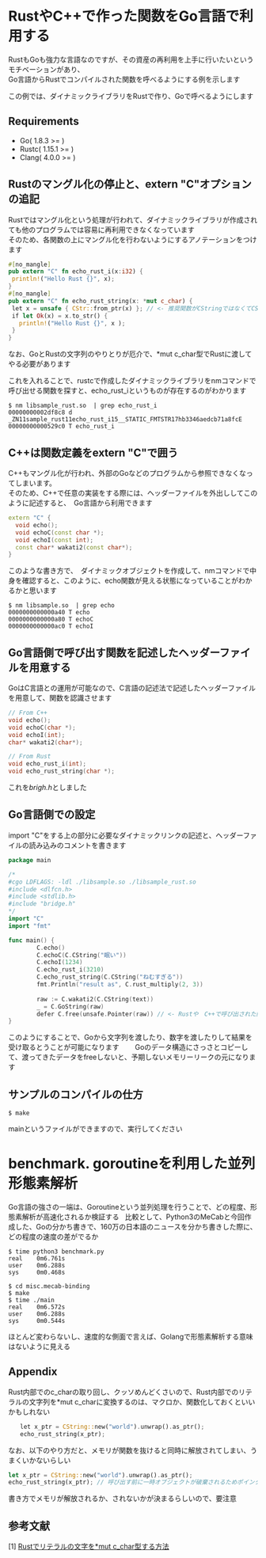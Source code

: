 # RustやC++で作った関数をGo言語で利用する

RustもGoも強力な言語なのですが、その資産の再利用を上手に行いたいというモチベーションがあり、  
Go言語からRustでコンパイルされた関数を呼べるようにする例を示します  

この例では、ダイナミックライブラリをRustで作り、Goで呼べるようにします  

## Requirements
- Go( 1.8.3 >= )
- Rustc( 1.15.1 >= ) 
- Clang( 4.0.0 >= )

## Rustのマングル化の停止と、extern "C"オプションの追記
Rustではマングル化という処理が行われて、ダイナミックライブラリが作成されても他のプログラムでは容易に再利用できなくなっています  
そのため、各関数の上にマングル化を行わないようにするアノテーションをつけます
　
 ```rust
 #[no_mangle]
pub extern "C" fn echo_rust_i(x:i32) {
  println!("Hello Rust {}", x);
}
#[no_mangle]
pub extern "C" fn echo_rust_string(x: *mut c_char) {
  let x = unsafe { CStr::from_ptr(x) }; // <- 推奨関数がCStringではなくてCStr関数が良いとのことです
  if let Ok(x) = x.to_str() {
    println!("Hello Rust {}", x );
  }
}   
 ```
なお、GoとRustの文字列のやりとりが厄介で、\*mut c_char型でRustに渡してやる必要があります  

これを入れることで、rustcで作成したダイナミックライブラリをnmコマンドで呼び出せる関数を探すと、echo_rust_iというものが存在するのがわかります  
```console
$ nm libsample_rust.so  | grep echo_rust_i
00000000002df8c8 d _ZN11sample_rust11echo_rust_i15__STATIC_FMTSTR17hb3346aedcb71a8fcE
00000000000529c0 T echo_rust_i
```

## C++は関数定義をextern "C"で囲う
C++もマングル化が行われ、外部のGoなどのプログラムから参照できなくなってしまいます。  
そのため、C++で任意の実装をする際には、ヘッダーファイルを外出ししてこのように記述すると、　Go言語から利用できます  
```cpp
extern "C" {
  void echo();
  void echoC(const char *);
  void echoI(const int);
  const char* wakati2(const char*);
}
```

このような書き方で、　ダイナミックオブジェクトを作成して、nmコマンドで中身を確認すると、このように、echo関数が見える状態になっていることがわかるかと思います  
```console
$ nm libsample.so  | grep echo
0000000000000a40 T echo
0000000000000a80 T echoC
0000000000000ac0 T echoI
```

## Go言語側で呼び出す関数を記述したヘッダーファイルを用意する
GoはC言語との運用が可能なので、C言語の記述法で記述したヘッダーファイルを用意して、関数を認識させます
```c
// From C++
void echo();
void echoC(char *);
void echoI(int);
char* wakati2(char*);

// From Rust
void echo_rust_i(int);
void echo_rust_string(char *);
```
これを*brigh.h*としました

## Go言語側での設定
import "C"をする上の部分に必要なダイナミックリンクの記述と、ヘッダーファイルの読み込みのコメントを書きます  
```go
package main

/*
#cgo LDFLAGS: -ldl ./libsample.so ./libsample_rust.so
#include <dlfcn.h>
#include <stdlib.h>
#include "bridge.h"
*/
import "C"
import "fmt"

func main() {
        C.echo()
        C.echoC(C.CString("眠い"))
        C.echoI(1234)
        C.echo_rust_i(3210)
        C.echo_rust_string(C.CString("ねむすぎる"))
        fmt.Println("result as", C.rust_multiply(2, 3))
        
        raw := C.wakati2(C.CString(text))
        _ = C.GoString(raw)
        defer C.free(unsafe.Pointer(raw)) // <- Rustや　C++で呼び出された関数に関しては、メモリが解放されないので、明示的にfreeする必要がある
}
```
このようにすることで、Goから文字列を渡したり、数字を渡したりして結果を受け取るとうことが可能になります　　
Goのデータ構造にさっさとコピーして、渡ってきたデータをfreeしないと、予期しないメモリーリークの元になります  

## サンプルのコンパイルの仕方

```cosnole
$ make
```
mainというファイルができますので、実行してください　　　

# benchmark. goroutineを利用した並列形態素解析
Go言語の強さの一端は、Goroutineという並列処理を行うことで、どの程度、形態素解析が高速化されるか検証する  
比較として、Python3のMeCabと今回作成した、Goの分かち書きで、160万の日本語のニュースを分かち書きした際に、どの程度の速度の差がでるか  

```console
$ time python3 benchmark.py 
real    0m6.761s
user    0m6.288s
sys     0m0.468s
```

```console
$ cd misc.mecab-binding
$ make
$ time ./main 
real    0m6.572s
user    0m6.288s
sys     0m0.544s
```
ほとんど変わらないし、速度的な側面で言えば、Golangで形態素解析する意味はないように見える

## Appendix
Rust内部でのc_charの取り回し、クッソめんどくさいので、Rust内部でのリテラルの文字列を\*mut c_charに変換するのは、マクロか、関数化しておくといいかもしれない  
```rust
　　let x_ptr = CString::new("world").unwrap().as_ptr();
　　echo_rust_string(x_ptr);
```
なお、以下のやり方だと、メモリが関数を抜けると同時に解放されてしまい、うまくいかないらしい
```rust
let x_ptr = CString::new("world").unwrap().as_ptr();
echo_rust_string(x_ptr); // 呼び出す前に一時オブジェクトが破棄されるためポインタの指す値は無効
```
書き方でメモリが解放されるか、されないかが決まるらしいので、要注意


## 参考文献
[1] [Rustでリテラルの文字を*mut c_char型する方法](https://teratail.com/questions/85658#reply-134128)
